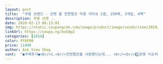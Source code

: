 ```yaml
---
layout: post 
title:  "쿠팡 브랜드 - 코멧 홈 천연펄프 미용 각티슈 2겹, 250매, 3개입, 4팩" 
description: 쿠팡 브랜 ..
date: 2020-02-13 06:13:01 
img: https://static.coupangcdn.com/image/product/image/vendoritem/2019/10/30/4402619187/ce2e1079-9953-4759-9cac-ed3b6520bbc8.jpg 
linkUrl: https://coupa.ng/bo5ApZ 
categories: [1014] 
color: FF6F00 
price: 11490 
author: Ask View Shop 
cont:  "●구매후기●<br/>1.<br/>천연펄프를 사용했다는데... <br/><br/>1️⃣유명 티슈처럼 폭삭거리거나 부드러운 터치감은 아녜요.<br/><br/>2.<br/>무형광 무색소 무향... <br/>3무!!!<br/>2배나 되다보니 얼마전까지도 아들이 온도와 먼지 엘러지가 있어서<br/>2️⃣표면에 나뭇잎 엠보싱이 넘 사랑스러워요.<br/><br/>3.<br/>부드러운 화장지<br/>3️⃣확실히 먼지는 없네요.<br/><br/>4.<br/>먼지날림 최소화<br/>4️⃣저렴해요.<br/><br/>5.<br/>넉넉한 230매<br/>5️⃣더이상 쓸데없는 돈 안 쓴 패키지디자인 좋아요.<br/> 너무 두껍지도<br/>6.<br/>휴지 다써갈때 사용하는 푸쉬업 장치도 당연히 있습니다.<br/> 티슈박스 아래에 있는 점선을 누르면 바닥에 깔려 있어서 꺼내기 힘든 휴지들이 박스 상단으로 올라오게 만들어 줍니다.<br/><br/>6️⃣ 티슈은 가벼운 오염닦기위한거니까 기대한건 아니고 당연한거 정도!!<br/>X... <br/>단 한가지 불합격!... <br/>X<br/>‘이거 좋은데요.<br/>’ 그래버리니 아무거나 막 살 수도 없고<br/>•가격 : 9,801원<br/>•코멧 천연펄프 미용화장지 230매 2겹, 230매입, 3개입, 4팩<br/>■추가후기... <br/>2020.<br/>04.<br/>17.<br/><br/>▪️백화점에서 간혹 보내주고 보험회사에서 간혹 아줌마가 가져오고,<br/>▪️심한 저퀄만 아니고 먼지 안 날리면 좋겠다라는 생각으로<br/>▪️쓰는 사람은 그냥 써도 정작 사야하는 사람은 그게 아닌데,<br/>▪️양.<br/> 퀄.<br/> 저렴 다 충족되는 건 힘들겠지만 적당한거 쓸만한거<br/>▪️요즘은 좀 덜한데 환절기때 쓰는 티슈의 양이 다른 때에 비해<br/>●구매이유<br/>●상품평<br/>●지인추천 재구매할거냐 물으신다면... <br/>일단 OK!!!<br/>◾️가          격    ☑️☑️☑️☑️☑️<br/>◾️강  도 / 밀  도 ☑️☑️☑️<br/>◾️냄  새 / 향  기 ☑️☑️☑️☑️☑️<br/>◾️두             께 ☑️☑️☑️<br/>◾️디     자     인 ☑️☑️☑️☑️<br/>◾️먼지/부스러기☑️☑️☑️☑️☑️<br/>◾️터치감 / 촉감 ☑️☑️☑️<br/>◾️흡     수     력 ☑️☑️☑️☑️☑️<br/>.<br/> ★ 꺼내보니 곽도 너무 요란하지않고, 심플 그 자체였습니다.<br/><br/>.<br/> ★ 바닥부분에 보면 푸쉬업기능도 있어요~<br/>.<br/> ★ 박스를 개봉!<br/>.<br/> ★ 뽑을때 먼지날림 확실히 적어요~거의 없다시피 합니다.<br/> 비염을 달고 사는 저에겐 완전 합격!!!!<br/>.<br/> ★ 순도높은 100% 천연펄프 .<br/> 무형광.<br/>무색소.<br/>무향 이라고 하네요~!! 향.<br/>색소 없어요~ 합격!!!<br/>♥결론은!! 가격대비 가성비 완전 미친겁니다.<br/>♥<br/>⭕️<br/>가격이 더 안올랐으면 ㅜㅜㅜㅜㅜ.<br/>.<br/><br/>가방에도 휴대용 미용티슈 늘 가지고 다니구요.<br/>.<br/><br/>각 기능 각 5개 만점<br/>간혹 선물받고 등 이런 간혹 때문에 딱히 정해놓고 쓰는 티슈가 없어<br/>감사했어요.<br/> 감사합니다~~<br/>곽디자인에서도 합격!<br/>구매가: 10,890원<br/>구매한지 벌써 석달이 훌쩍 지났네요.<br/><br/>그래서 집에 곽티슈는 항상 쟁여두고 써요 ㅎㅎ.<br/>.<br/><br/>근데 그런데, 옆 슈퍼에서 들고 온 것처럼 정말 깔끔해요.<br/><br/>근데ㅠ 이티슈는 약간 까끌한 느낌이 있어서<br/>기관지에 민감한 먼지를 최소화시켰다는데 한장 한장 뽑아보니 실제로 먼지날림이 적었습니다.<br/><br/>기사님들 힘 내세요^^* 건강 유의하세요!!<br/>너무 심플하면 심심할까봐 3가지 색으로 곽마다 차이를 준걸까요 ㅎㅎ.<br/>.<br/> 사용하는 공간에 따라서<br/>너무 얇지도 않은 티슈각하며 특히 3개 묶음이라 비닐포장으로 하잖아요~<br/>넉넉한 용량 230매를 담아 경제적인 화장지입니다.<br/> 요즘은 250매로 용량이 추가됐더군요.<br/> 다다익선이므로 휴지는 많을 수록 감사하죠... <br/>ㅋ<br/>다른 차선책없는 한 2019, 20년~~ 내내 우리집공식티슈’입니다~앙~!<br/>다른 퀄있는 티슈들 터치감은 좋아도 먼지 장난 아닌데<br/>다른 티슈 못잖게 보들보들 부드럽고 연약한 부위에 사용해도 거칠게 느껴지지 않았습니다.<br/><br/>다른 후기로 또 볼 수 있으면 좋겠네요.<br/><br/>다른데 원가 안 들이고 티슈에만 돈 쓴거 같아 좋아요.<br/><br/>대개 아들 코풀거나 요리먹을 때, 거의 식탁에서 쓰는거라~~<br/>대개 화장지박스는 깨지는 것도 아니고 가벼우니까 막 집어던지거든요.<br/><br/>대체 쿠팡이란 회사는 포장, 운반, 퀄, 저렴 다 신경쓰고 불편없이 해 주니<br/>도움, 도우다 ••••<br/>두꺼운 비닐에 열로 마감한 걸 볼 때마다 이해가 안됐었는데,<br/>뤼*똥케이스로 가릴거예요~ 나뭇잎엠보싱만 보이면 되요.<br/><br/>많은 양의 물닦을 때는 얼른 키친타올로 닦으세요.<br/> 다 녹아버리네요.<br/> ㅎ<br/>먼지 날림 없이 깨끗하며 부드럽고... <br/>인정 어 인정입니다... <br/>ㅋ<br/>무거운 음료야 이해되지만 가벼운 휴지를 하나같이 타 메이커들은<br/>미용티슈는 튼튼한 배송박스 사용이 중요한데... <br/>전용 배송박스에 담아 구겨진 곳 없이 완벽한 상태로 도착했습니다.<br/><br/>밀리지않는 지금 정도의 터치감이 오히려 좋네요.<br/><br/>바닥날 때는 참 애매하네요.<br/><br/>배   송: 2019.<br/> 11.<br/> 8 14:47<br/>배급품삘이 나고 심플한 고퀄디자인은 아니지만 인쇄양이 적어<br/>배송기사님들께 항상 감사한 마음 가지고있습니다.<br/> 요새 배송물량이 많이 늘었다하던데... <br/>.<br/><br/>별 다섯개짜리보고 상품구매하는 것보다 많은 도움되는 것 같아요.<br/><br/>부드럽고 실키한 촉감은 아니고 면cotton의 부드러운 느낌은 있어요.<br/><br/>부드럽지않아요... <br/>.<br/>.<br/>ㅠ_ㅠ... <br/>.<br/><br/>색을 구분해 쓰는것도 괜찮을것 같아요~<br/>생활용도에서는 지장없을 듯 싶은데 물 닦으니 다 녹아버리네요.<br/>ㅠㅠ<br/>센스있네요 ㅎㅎ.<br/>.<br/> 합격!<br/>손님왔을 때, 뭔가 흐른거 닦다가 낭패볼 듯하고 닦다가 티슈가 떨어져요.<br/><br/>솔직히 저처럼 기관지질병 갖고 있는 분들 아니고서는 이정도 부드러움이면 아무런 문제 없습니다! 완전 인정입니다! 제가 망할 비염이라ㅠ<br/>숨어있던 티슈 이제 저사진상의 티슈 하나 남아서 이제서야 박스 개봉해서 써보고 후기 올리는거라 한참 지나긴 했네요 ㅎㅎㅎ... <br/>.<br/><br/>신기해서 이리저리 살펴봐도 박스에 기스하나 흡집하나없어요.<br/><br/>실체가 뭔지 더욱 치명적일 수 밖에 없어요.<br/> 짱!! 쩝니다~~!!<br/>심히 마음에 들죠.<br/> 한통에 900원 남짓하는 가격으로도 그냥 씁니다.<br/><br/>쌓아뒀던 티슈를 다 썼어요.<br/><br/>써보니 무난무난해요.<br/> 먼지가 없어 더없이 좋은~~<br/>쓰고있던 화장지가 장롱위쪽에 숨겨져있는걸 못보고 ㅎㅎㅎ 똑 떨어진줄알고 급하게 주문했습니다.<br/> 다음날 새벽에 바로 배송이 되었구요 ㅎㅎㅎ 역시 로켓배송 짱... <br/><br/>아!! 싸장님~~티슈 나뭇잎엠보싱 넘 이뻐요~그래서 네개!!<br/>아들때문에 걱정 줄었어요.<br/> 구입이유 1호였거든요.<br/><br/>아들방은 다른거 사야할 듯요.<br/> ㅠㅠ<br/>아들한테 물어봐도 같이 고민안해주고 뜬금없이 뭐든 써 보고는<br/>아무리 싸도 퀄없으면 저렴이가 아니죠.<br/> 백퍼인정!!<br/>안할 이유가 없습니다!ㅎㅎㅎ 그때가서... <br/><br/>얇으니 당연 흡수력 죽음이죠!<br/>언제나 도움주셔서 감사합니다~~~❤️<br/>오... <br/> 깔끔하네요 ㅎㅎ.<br/>.<br/> 박스에서 꺼내기도 쉽고, 운반하기도 쉽게끔 투명손잡이가 달려있습니다.<br/><br/>오... <br/>이가격에 이기능을 추가하다니 ㅎㅎ.<br/>.<br/><br/>요즘은 다른분 후기를 볼 때 별 하나나 둘되는걸 보게 되여.<br/><br/>위에 언급했듯이 제가 비염이 심해서 재채기와 콧물이 항상 말썽입니다.<br/><br/>위에 제가 원래 쓰던 티슈와 이티슈 찍은것 보면 사진상으로도 부드러움이 다르단게 확 보이실꺼예요 ㅎㅎ.<br/>.<br/> 가격차이가 많이 나서.<br/>.<br/>어쩔수없는건 인정합니다 ㅎㅎ.<br/>.<br/><br/>이 점 맘에 들어요.<br/> 깨끗한 냄새 정도로, 비싼 제품에서도 화학약품같은<br/>이정도 두께면 쓰기에는 불편하지 않을듯한데 조금만 더 두꺼웠음~~<br/>이제 뜯어서 사용을 해 보았습니다.<br/><br/>인체에 유해한 세가지를 사용하지 않았다며 순수함으로 건강을 지킬 수 있다는 자랑은 어느 정도 인정 가능합니다.<br/> 어떠한 냄새도 안나고 어떤 색상도 안보이며 기존에 많이 사용되던 형광물질도 확인되지 않았기 때문입니다.<br/><br/>일단 배송이 양호하니 품질에 대한 의심도 사라지는 것 같습니다... <br/>ㅋ 보기좋은 떡이 맛도 좋다더니 진짜 첫인상이 좋습니다.<br/><br/>일단... <br/>장점으로 언급했던 모든 것을 인정할 수 있습니다.<br/><br/>저가라는 이미지(아들한테 미안해서)에서 탈피하고 먼가 한 몫하는거 같아<br/>저도 그런적 있고요.<br/> 찢어지는 것도 가장자리가 찌그러지는 것도 이해해요.<br/><br/>저역시 상품판매와 무관한 개인적인 취향의 후기니까<br/>저의 솔직한 리뷰가 상품구매에 도움되면 좋겠습니다.<br/><br/>전에는 뭐 썼더라 이제서야 티슈라는 존재를 찾아요.<br/><br/>제가 2월 말일쯤 샀을때가 10,900원 이었는데... <br/>.<br/>.<br/><br/>제조원이 자랑하는 장점들을 검증해보면... <br/><br/>주   문: 2019.<br/> 11.<br/> 7 12:34<br/>지금 12,000원 넘드라구요ㅠ 이제 곽티슈 뜯어서 쓰기 시작했는데... <br/> 다 쓸때쯤엔... <br/>얼마나 더 올라있을지ㅠ... <br/>착한가격 원해요 ㅎㅎㅎ.<br/>.<br/>♥<br/>지난 1년간 미니 사각티슈만 사용하다가 제대로된 미용티슈 사용하고 싶어 쿠팡 서칭후 선택하고 정기배송까지 신청했습니다.<br/><br/>지난번에 화장지 포장은 실망이었는데.<br/> 미용곽티슈는 포장이 아주 맘에 들었습니다.<br/><br/>진정으로 도움되었으면 합니다.<br/> 읽어보니까 어땠어요?<br/>착한가격에 기대도 안했던 기능 ㅎㅎ... <br/>합격!!!!<br/>천연펄프를 사용해서 민감한 피부에도 걱정없이 깨끗하게 사용할 수 있다는 주장은 일반인이 검증할 방법은 없지만 요즘 출시되는 대부분의 티슈제품들이 천연펄프 사용을 의무처럼 여기고 있으니 믿을만한 내용인 듯 합니다.<br/><br/>첫인상이 좋았으니 기대를 품고~<br/>최곱니다!! 설명 필요없어여~<br/>추천할만한 화장지이며 가격도 저렴해서 재구매 의사도 당연히 있구요... <br/>정기배송 계속할 예정입니다.<br/><br/>코 풀때 별로예요ㅠㅠ... <br/><br/>코로나 사태 탓에 멘탈이 나가서 그런지 추가후기 남기겠다던 약속도 잊고 있었구요... <br/>ㅋ<br/>코멕스가 뙇!!!! 얇은 비닐에 그냥 깔끔한 손잡이 달랑 하나!!<br/>코멧 천연펄프 미용화장지 230매 2겹.<br/> 3개입.<br/> 4팩<br/>코멧 천연펄프 미용화장지 •••<br/>코멧 천연펄프 미용화장지, 배송 •••<br/>코멧 천연펄프 미용화장지, 이유있는 •••<br/>코멧이라는 제품은 이번에 처음 사용하는데... <br/>오랜기간 써보고 추가후기 남기도록 하겠습니다.<br/><br/>코풀때는 물티슈로 풀꺼예요 ㅎㅎ.<br/>.<br/>그래서 곽티슈 다 쓰면 재구매 100% 할꺼예요~<br/>톡 뽑는데 보이는 나뭇잎이 오가닉 머! 자연사랑 머! 그런 느낌이라<br/>특히 표백제같은 락스냄새같은게 나던데 말이죠.<br/> 아무 냄새나지 않아요.<br/><br/>티슈는 이름한번 제대로 불러주지도 못하고 톡 뽑아쓰고는<br/>티슈를 어느정도 쓰다보면 요아이가 숨바꼭질 하자고 나오질않죠 ㅎㅎㅎ.<br/>.<br/> 그때 바닥에 점선을 안으로 접어서눌러주면 바닥에 깔려있던 티슈들이 올라옵니다 ㅎㅎ 그럼 뽑기 수월해져요~<br/>티슈의 기능중 한가지 누락!!.<br/> 실망는 금물임다!!<br/>한번쯤은 환경을 생각하는 개념있는 기업느낌나서 전 개인적으로 좋아요.<br/><br/>화장실(변기에 투척하면 좋을 듯)용으로 좋고<br/>후기를 뒤지기 시작했어요!!<br/>휴지통으로 보내는 가련한 인생(?)인데... <br/><br/>" 
---
```

